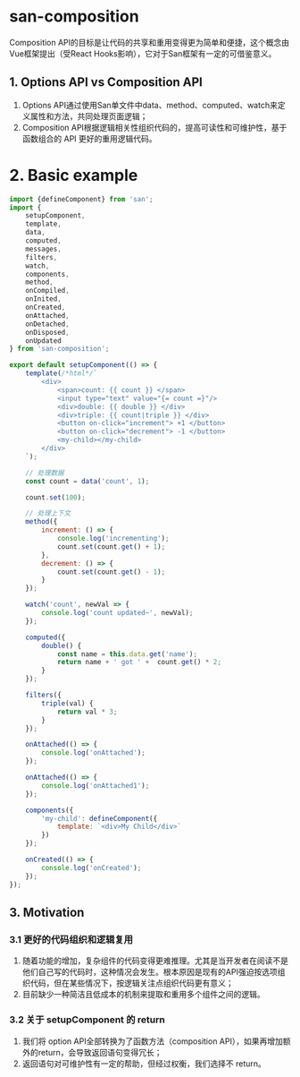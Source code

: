 # san-composition

Composition API的目标是让代码的共享和重用变得更为简单和便捷，这个概念由Vue框架提出（受React Hooks影响），它对于San框架有一定的可借鉴意义。

## 1. Options API  vs Composition API

1. Options API通过使用San单文件中data、method、computed、watch来定义属性和方法，共同处理页面逻辑；
2. Composition API根据逻辑相关性组织代码的，提高可读性和可维护性，基于函数组合的 API 更好的重用逻辑代码。


# 2. Basic example

```js
import {defineComponent} from 'san';
import {
    setupComponent,
    template,
    data,
    computed,
    messages,
    filters,
    watch,
    components,
    method,
    onCompiled,
    onInited,
    onCreated,
    onAttached,
    onDetached,
    onDisposed,
    onUpdated
} from 'san-composition';

export default setupComponent(() => {
    template(/*html*/`
        <div>
            <span>count: {{ count }} </span>
            <input type="text" value="{= count =}"/>
            <div>double: {{ double }} </div>
            <div>triple: {{ count|triple }} </div>
            <button on-click="increment"> +1 </button>
            <button on-click="decrement"> -1 </button>
            <my-child></my-child>
        </div>
    `);

    // 处理数据
    const count = data('count', 1);

    count.set(100);

    // 处理上下文
    method({
        increment: () => {
            console.log('incrementing');
            count.set(count.get() + 1);
        },
        decrement: () => {
            count.set(count.get() - 1);
        }
    });

    watch('count', newVal => {
        console.log('count updated~', newVal);
    });

    computed({
        double() {
            const name = this.data.get('name');
            return name + ' got ' +  count.get() * 2;
        }
    });

    filters({
        triple(val) {
            return val * 3;
        }
    });

    onAttached(() => {
        console.log('onAttached');
    });

    onAttached(() => {
        console.log('onAttached1');
    });

    components({
        'my-child': defineComponent({
            template: `<div>My Child</div>`
        })
    });

    onCreated(() => {
        console.log('onCreated');
    });
});

```

## 3. Motivation

### 3.1 更好的代码组织和逻辑复用

1. 随着功能的增加，复杂组件的代码变得更难推理。尤其是当开发者在阅读不是他们自己写的代码时，这种情况会发生。根本原因是现有的API强迫按选项组织代码，但在某些情况下，按逻辑关注点组织代码更有意义；
2. 目前缺少一种简洁且低成本的机制来提取和重用多个组件之间的逻辑。

### 3.2 关于 setupComponent 的 return

1. 我们将 option API全部转换为了函数方法（composition API），如果再增加额外的return，会导致返回语句变得冗长；
2. 返回语句对可维护性有一定的帮助，但经过权衡，我们选择不 return。



